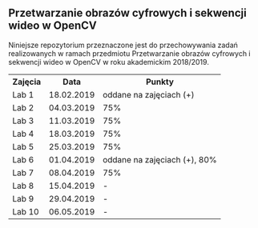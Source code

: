 ﻿## Przetwarzanie obrazów cyfrowych i sekwencji wideo w OpenCV

Niniejsze repozytorium przeznaczone jest do przechowywania
zadań realizowanych w ramach przedmiotu Przetwarzanie obrazów
cyfrowych i sekwencji wideo w OpenCV w roku akademickim 2018/2019.

<table>
	<tr>
		<th>Zajęcia</th>
		<th>Data</th>
		<th>Punkty</th>
	</tr>
	<tr>
		<td>Lab 1</td>
		<td>18.02.2019</td>
		<td>oddane na zajęciach (+)</td>
	</tr>
	<tr>
		<td>Lab 2</td>
		<td>04.03.2019</td>
		<td>75%</td>
	</tr>
	<tr>
		<td>Lab 3</td>
		<td>11.03.2019</td>
		<td>75%</td>
	</tr>
	<tr>
		<td>Lab 4</td>
		<td>18.03.2019</td>
		<td>75%</td>
	</tr>
	<tr>
		<td>Lab 5</td>
		<td>25.03.2019</td>
		<td>75%</td>
	</tr>
	<tr>
		<td>Lab 6</td>
		<td>01.04.2019</td>
		<td>oddane na zajęciach (+), 80%</td>
	</tr>
	<tr>
		<td>Lab 7</td>
		<td>08.04.2019</td>
		<td>75%</td>
	</tr>
	<tr>
		<td>Lab 8</td>
		<td>15.04.2019</td>
		<td>-</td>
	</tr>
	<tr>
		<td>Lab 9</td>
		<td>29.04.2019</td>
		<td>-</td>
	</tr>
	<tr>
		<td>Lab 10</td>
		<td>06.05.2019</td>
		<td>-</td>
	</tr>
</table>
